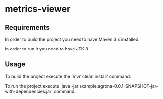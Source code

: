# metrics-viewer

## Requirements
In order to build the project you need to have Maven 3.x installed.

In order to run it you need to have JDK 8

## Usage
To build the project execute the 'mvn clean install' command.

To run the project execute 'java -jar example.agrona-0.0.1-SNAPSHOT-jar-with-dependencies.jar' command.